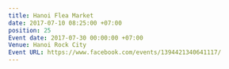 ```yaml
---
title: Hanoi Flea Market
date: 2017-07-10 08:25:00 +07:00
position: 25
Event date: 2017-07-30 00:00:00 +07:00
Venue: Hanoi Rock City
Event URL: https://www.facebook.com/events/1394421340641117/
---
```


